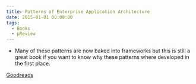 ```yaml
---
title: Patterns of Enterprise Application Architecture
date: 2015-01-01 00:00:00
tags:
  - Books
  - μReview
---
```

- Many of these patterns are now baked into frameworks but this is still a great book if you want to know why these patterns where developed in the first place.

[Goodreads](https://www.goodreads.com/book/show/70156.Patterns_of_Enterprise_Application_Architecture?utm_medium=api&amp;utm_source=blog_book)
